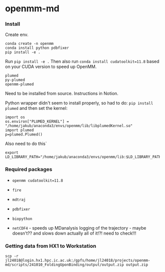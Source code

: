 # openmm-md

### Install
Create env.
```
conda create -n openmm
conda install python pdbfixer
pip install -e .
```

Run `pip install -e .`
Then also run `conda install cudatoolkit=11.8` based on your CUDA version to speed up OpenMM.


```
plumed
py-plumed
openmm-plumed
```
Need to be installed from source.
Instructions in Notion.


Python wrapper didn't seem to install properly, so had to do:
`pip install plumed` and then set the kernel:
```
import os
os.environ["PLUMED_KERNEL"] = "/home/jakub/anaconda3/envs/openmm/lib/libplumedKernel.so"
import plumed
p=plumed.Plumed()
```

Also need to do this`
```
export LD_LIBRARY_PATH="/home/jakub/anaconda3/envs/openmm/lib:$LD_LIBRARY_PATH"
```


### Required packages
- `openmm cudatoolkit=11.8`
- `fire`
- `mdtraj`
- `pdbfixer`
- `biopython`


- `netCDF4` - speeds up MDanalysis logging of the trajectory - maybe doesn't?? and slows down actually all of it!?! need to check!!!


### Getting data from HX1 to Workstation
`scp -r jl24018@login.hx1.hpc.ic.ac.uk:/gpfs/home/jl24018/projects/openmm-md/scripts/241010_FoldingUponBinding/output/output.zip output.zip`